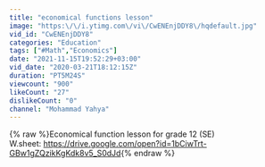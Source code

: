 ```yaml
---
title: "economical functions lesson"
image: "https:\/\/i.ytimg.com\/vi\/CwENEnjDDY8\/hqdefault.jpg"
vid_id: "CwENEnjDDY8"
categories: "Education"
tags: ["#Math","Economics"]
date: "2021-11-15T19:52:29+03:00"
vid_date: "2020-03-21T18:12:15Z"
duration: "PT5M24S"
viewcount: "900"
likeCount: "27"
dislikeCount: "0"
channel: "Mohammad Yahya"
---
```

{% raw %}Economical function lesson for grade 12 (SE)<br />W.sheet: <a rel="nofollow" target="blank" href="https://drive.google.com/open?id=1bCiwTrt-GBw1gZQzikKgKdk8v5_S0dJd">https://drive.google.com/open?id=1bCiwTrt-GBw1gZQzikKgKdk8v5_S0dJd</a>{% endraw %}
